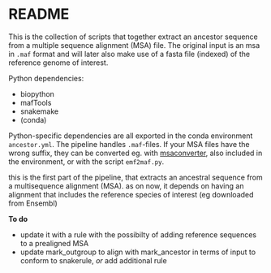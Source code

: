 # README
This is the collection of scripts that together extract an ancestor sequence from a multiple sequence alignment (MSA) file. The original input is an msa in `.maf` format and will later also make use of a fasta file (indexed) of the reference genome of interest.

Python dependencies:
- biopython
- mafTools
- snakemake
- (conda)

Python-specific dependencies are all exported in the conda environment `ancestor.yml`. The pipeline handles `.maf`-files. If your MSA files have the wrong suffix, they can be converted eg. with [msaconverter](https://github.com/linzhi2013/msaconverter), also included in the environment, or with the script `emf2maf.py`.

this is the first part of the pipeline, that extracts an ancestral sequence from a multisequence alignment (MSA).
as on now, it depends on having an alignment that includes the reference species of interest (eg downloaded from Ensembl)

**To do**
- update it with a rule with the possibilty of adding reference sequences to a prealigned MSA
- update mark_outgroup to align with mark_ancestor in terms of input to conform to snakerule,
		*or* add additional rule
